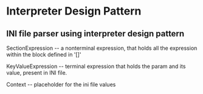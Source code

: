 # Interpreter Design Pattern

## INI file parser using interpreter design pattern

SectionExpression -- a nonterminal expression, that holds all the  expression within the block defined in '[]'

KeyValueExpression -- terminal expression that holds the param and its value, present in INI file. 

Context -- placeholder for the ini file values 